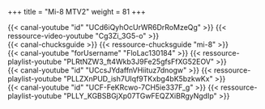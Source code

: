 +++
title = "Mi-8 MTV2"
weight = 81
+++

<div class="contenu"> <!-- le hangar de Sklang //-->
{{< canal-youtube "id" "UCd6iQyhOcUrWR6DrRoMzeQg" >}}
{{< ressource-video-youtube "Cg3Zi_3G5-o" >}}
</div>

<div class="contenu"> <!-- Chuck's guide //-->
{{< canal-chucksguide >}}
{{< ressource-chucksguide "mi-8" >}}
</div>

<div class="contenu"> <!-- Flo_The_Schlapen //-->
{{< canal-youtube "forUsername" "FloLac130184" >}}
{{< ressource-playlist-youtube "PLRtNZW3_ft4Wkb3J9Fe25gfsFfXG52EOV" >}}
</div>

<div class="contenu"> <!-- vsTerminus //-->
{{< canal-youtube "id" "UCcsJYdaffnVHiituz7dnogw" >}}
{{< ressource-playlist-youtube "PLLZXnPUD_ish7UIqf9TKxbg4bK5bzkwKx" >}}
</div>

<div class="contenu"> <!-- Deephack //-->
{{< canal-youtube "id" "UCF-FeKRcwo-7CH5ie337F_g" >}}
{{< ressource-playlist-youtube "PLLY_KGBSBGjXp07TGwFEQZXiBRgyNgdIp" >}}
</div>

